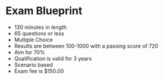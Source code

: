 # Exam Blueprint

- 130 minutes in length
- 65 questions or less
- Multiple Choice
- Results are between 100-1000 with a passing score of 720
- Aim for 70%
- Qualification is valid for 3 years
- Scenario based
- Exam fee is $150.00

